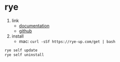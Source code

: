 # rye

1. link
   * [documentation](https://rye-up.com/)
   * [github](https://github.com/astral-sh/rye)
2. install
   * mac: `curl -sSf https://rye-up.com/get | bash`

```bash
rye self update
rye self uninstall
```
